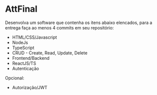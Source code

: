# AttFinal

Desenvolva um software que contenha os itens abaixo elencados, para a entrega faça ao menos 4 commits em seu repositório:

- HTML/CSS/Javascript
- NodeJs
- TypeScript
- CRUD - Create, Read, Update, Delete
- Frontend/Backend
- ReactJS/TS
- Autenticação

Opcional:
- Autorização/JWT
